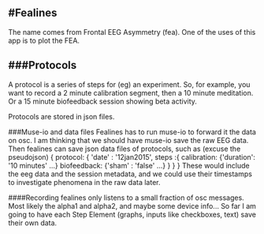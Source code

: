 #Fealines
---------

The name comes from Frontal EEG Asymmetry (fea). One of the uses of this app is to plot the FEA.

###Protocols
--------
A protocol is a series of steps for (eg) an experiment.
So, for example, you want to record a 2 minute calibration segment, 
then a 10 minute meditation. Or a 15 minute biofeedback session showing beta activity.

Protocols are stored in json files.

###Muse-io and data files
Fealines has to run muse-io to forward it the data on osc. 
I am thinking that we should have muse-io save the raw EEG data.
Then fealines can save json data files of protocols, such as (excuse the pseudojson)
{
protocol: {
              'date' : '12jan2015',
              steps :{
calibration: {'duration': '10 minutes' ...}
biofeedback: {'sham' : 'false' ...}
              }
          }
}
These would include the eeg data and the session metadata, and we could use their timestamps
to investigate phenomena in the raw data later.

####Recording
fealines only listens to a small fraction of osc messages. Most likely the alpha1 and alpha2, and maybe
some device info...
So far I am going to have each Step Element (graphs, inputs like checkboxes, text) save their own data.
